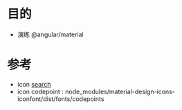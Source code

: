 # 目的

- 演练 @angular/material

# 参考

- icon [search](https://material.io/icons/)
- icon codepoint : node_modules/material-design-icons-iconfont/dist/fonts/codepoints 
